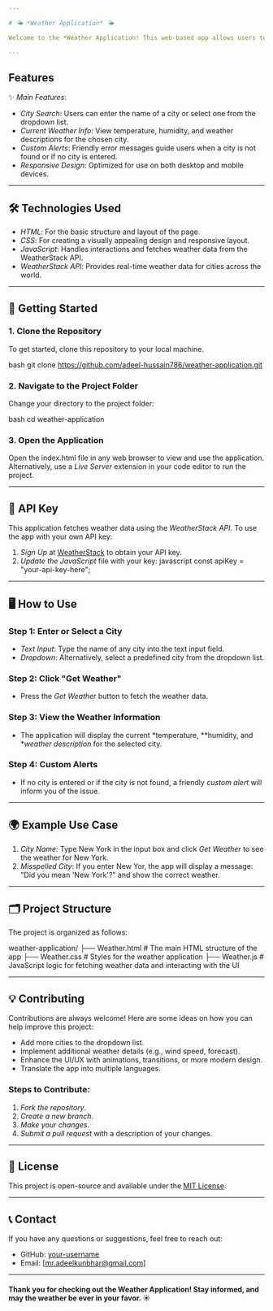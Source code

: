 ```yaml
---

# 🌤 *Weather Application* 🌤

Welcome to the *Weather Application! This web-based app allows users to easily check the current weather for any city by entering its name or selecting from a dropdown of predefined cities. The app pulls real-time weather data using the **WeatherStack API*.

---
```


## Features

✨ *Main Features*:
- *City Search*: Users can enter the name of a city or select one from the dropdown list.
- *Current Weather Info*: View temperature, humidity, and weather descriptions for the chosen city.
- *Custom Alerts*: Friendly error messages guide users when a city is not found or if no city is entered.
- *Responsive Design*: Optimized for use on both desktop and mobile devices.

---

## 🛠 Technologies Used

- *HTML*: For the basic structure and layout of the page.
- *CSS*: For creating a visually appealing design and responsive layout.
- *JavaScript*: Handles interactions and fetches weather data from the WeatherStack API.
- *WeatherStack API*: Provides real-time weather data for cities across the world.

---

## 🚀 Getting Started

### 1. Clone the Repository

To get started, clone this repository to your local machine.

bash
git clone https://github.com/adeel-hussain786/weather-application.git


### 2. Navigate to the Project Folder

Change your directory to the project folder:

bash
cd weather-application


### 3. Open the Application

Open the index.html file in any web browser to view and use the application. Alternatively, use a *Live Server* extension in your code editor to run the project.

---

## 🔑 API Key

This application fetches weather data using the *WeatherStack API*. To use the app with your own API key:

1. *Sign Up* at [WeatherStack](https://weatherstack.com/) to obtain your API key.
2. *Update the JavaScript* file with your key:
   javascript
   const apiKey = "your-api-key-here";
   

---

## 🖥 How to Use

### Step 1: Enter or Select a City
- *Text Input*: Type the name of any city into the text input field.
- *Dropdown*: Alternatively, select a predefined city from the dropdown list.

### Step 2: Click "Get Weather"
- Press the *Get Weather* button to fetch the weather data.

### Step 3: View the Weather Information
- The application will display the current *temperature, **humidity, and **weather description* for the selected city.
  
### Step 4: Custom Alerts
- If no city is entered or if the city is not found, a friendly *custom alert* will inform you of the issue.

---

## 🌍 Example Use Case

1. *City Name*: Type New York in the input box and click *Get Weather* to see the weather for New York.
2. *Misspelled City*: If you enter New Yor, the app will display a message: "Did you mean 'New York'?" and show the correct weather.

---

## 🗂 Project Structure

The project is organized as follows:

weather-application/
├── Weather.html      # The main HTML structure of the app
├── Weather.css       # Styles for the weather application
├── Weather.js        # JavaScript logic for fetching weather data and interacting with the UI

---

## 💡 Contributing

Contributions are always welcome! Here are some ideas on how you can help improve this project:
- Add more cities to the dropdown list.
- Implement additional weather details (e.g., wind speed, forecast).
- Enhance the UI/UX with animations, transitions, or more modern design.
- Translate the app into multiple languages.

### Steps to Contribute:
1. *Fork the repository*.
2. *Create a new branch*.
3. *Make your changes*.
4. *Submit a pull request* with a description of your changes.

---

## 📜 License

This project is open-source and available under the [MIT License](LICENSE).

---

## 📞 Contact

If you have any questions or suggestions, feel free to reach out:

- GitHub: [your-username](https://github.com/adeel-hussain786)
- Email: [mr.adeelkunbhar@gmail.com]

---

#### Thank you for checking out the Weather Application! Stay informed, and may the weather be ever in your favor. ☀

